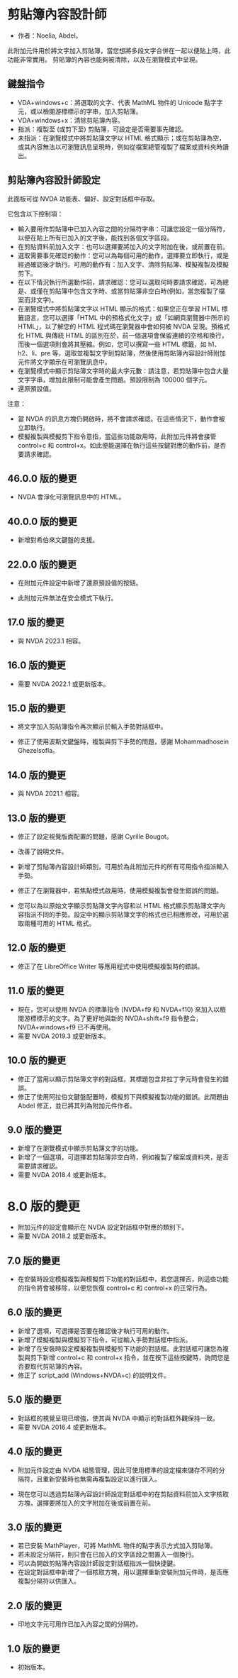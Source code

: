 # 剪貼簿內容設計師 #


*	作者：Noelia, Abdel。

此附加元件用於將文字加入剪貼簿，當您想將多段文字合併在一起以便貼上時，此功能非常實用。
剪貼簿的內容也能夠被清除，以及在瀏覽模式中呈現。


## 鍵盤指令 ##

* VDA+windows+c：將選取的文字、代表 MathML 物件的 Unicode 點字字元，或以檢閱游標標示的字串，加入剪貼簿。
* VDA+windows+x：清除剪貼簿內容。
* 指派：複製至 (或剪下至) 剪貼簿，可設定是否需要事先確認。
* 未指派：在瀏覽模式中將剪貼簿文字以 HTML 格式顯示；或在剪貼簿為空，或其內容無法以可瀏覽訊息呈現時，例如從檔案總管複製了檔案或資料夾時讀出。

## 剪貼簿內容設計師設定 ##

此面板可從 NVDA 功能表、偏好、設定對話框中存取。

它包含以下控制項：

* 輸入要用作剪貼簿中已加入內容之間的分隔符字串：可讓您設定一個分隔符，以便在貼上所有已加入的文字後，能找到各個文字區段。
* 在剪貼資料前加入文字：也可以選擇要將加入的文字附加在後，或前置在前。
* 選取需要事先確認的動作：您可以為每個可用的動作，選擇要立即執行，或是經過確認後才執行。可用的動作有：加入文字、清除剪貼簿、模擬複製及模擬剪下。
* 在以下情況執行所選動作前，請求確認：您可以選取何時要請求確認，可為總是、或僅在剪貼簿中包含文字時、或當剪貼簿非空白時(例如，當您複製了檔案而非文字)。
* 在瀏覽模式中將剪貼簿文字以 HTML 顯示的格式：如果您正在學習 HTML 標籤語言，您可以選擇「HTML 中的預格式化文字」或「如網頁瀏覽器中所示的 HTML」，以了解您的 HTML 程式碼在瀏覽器中會如何被 NVDA 呈現。預格式化 HTML 與傳統 HTML 的區別在於，前一個選項會保留連續的空格和換行，而後一個選項則會將其壓縮。例如，您可以撰寫一些 HTML 標籤，如 h1、h2、li、pre 等，選取並複製文字到剪貼簿，然後使用剪貼簿內容設計師附加元件將文字顯示在可瀏覽訊息中。
* 在瀏覽模式中顯示剪貼簿文字時的最大字元數：請注意，若剪貼簿中包含大量文字字串，增加此限制可能會產生問題。預設限制為 100000 個字元。
* 還原預設值。

注意：

*	當 NVDA 的訊息方塊仍開啟時，將不會請求確認。在這些情況下，動作會被立即執行。
* 模擬複製與模擬剪下指令意指，當這些功能啟用時，此附加元件將會接管 control+c 和 control+x。如此便能選擇在執行這些按鍵對應的動作前，是否要請求確認。


## 46.0.0 版的變更

* NVDA 會淨化可瀏覽訊息中的 HTML。


## 40.0.0 版的變更

* 新增對希伯來文鍵盤的支援。


## 22.0.0 版的變更

* 在附加元件設定中新增了還原預設值的按鈕。

* 此附加元件無法在安全模式下執行。

## 17.0 版的變更


* 與 NVDA 2023.1 相容。


## 16.0 版的變更

* 需要 NVDA 2022.1 或更新版本。


## 15.0 版的變更

* 將文字加入剪貼簿指令再次顯示於輸入手勢對話框中。

* 修正了使用波斯文鍵盤時，複製與剪下手勢的問題，感謝 Mohammadhosein Ghezelsofla。

## 14.0 版的變更

* 與 NVDA 2021.1 相容。

## 13.0 版的變更


* 修正了設定視覺版面配置的問題，感謝 Cyrille Bougot。
* 改善了說明文件。

* 新增了剪貼簿內容設計師類別，可用於為此附加元件的所有可用指令指派輸入手勢。
* 修正了在瀏覽器中，若焦點模式啟用時，使用模擬複製會發生錯誤的問題。
* 您可以為以原始文字顯示剪貼簿文字內容和以 HTML 格式顯示剪貼簿文字內容指派不同的手勢。設定中的顯示剪貼簿文字的格式也已相應修改，可用於選取兩種可用的 HTML 格式。


## 12.0 版的變更

* 修正了在 LibreOffice Writer 等應用程式中使用模擬複製時的錯誤。

## 11.0 版的變更

* 現在，您可以使用 NVDA 的標準指令 (NVDA+f9 和 NVDA+f10) 來加入以檢閱游標標示的文字。為了更好地與新的 NVDA+shift+f9 指令整合，NVDA+windows+f9 已不再使用。
* 需要 NVDA 2019.3 或更新版本。

## 10.0 版的變更

* 修正了當用以顯示剪貼簿文字的對話框，其標題包含非拉丁字元時會發生的錯誤。
* 修正了使用阿拉伯文鍵盤配置時，模擬剪下與模擬複製功能的錯誤。此問題由 Abdel 修正，並已將其列為附加元件作者。

## 9.0 版的變更

* 新增了在瀏覽模式中顯示剪貼簿文字的功能。
* 新增了一個選項，可選擇若剪貼簿非空白時，例如複製了檔案或資料夾，是否需要請求確認。
* 需要 NVDA 2018.4 或更新版本。

# 8.0 版的變更 ##

* 附加元件的設定會顯示在 NVDA 設定對話框中對應的類別下。
* 需要 NVDA 2018.2 或更新版本。

## 7.0 版的變更

* 在安裝時設定模擬複製與模擬剪下功能的對話框中，若您選擇否，則這些功能的指令將會被移除，以便您恢復 control+c 和 control+x 的正常行為。

## 6.0 版的變更


* 新增了選項，可選擇是否要在確認後才執行可用的動作。
*	新增了模擬複製與模擬剪下指令，可從輸入手勢對話框中指派。
* 新增了在安裝時設定模擬複製與模擬剪下功能的對話框。此對話框可讓您為複製與剪下新增 control+c 和 control+x 指令，並在按下這些按鍵時，詢問您是否要取代剪貼簿的內容。
*	修正了 script_add (Windows+NVDA+c) 的說明文件。


## 5.0 版的變更 ##

*	對話框的視覺呈現已增強，使其與 NVDA 中顯示的對話框外觀保持一致。
*	需要 NVDA 2016.4 或更新版本。


## 4.0 版的變更 ##

*	附加元件設定由 NVDA 組態管理，因此可使用標準的設定檔來儲存不同的分隔符，且重新安裝時也無需再複製設定以進行匯入。

*	現在您可以透過剪貼簿內容設計師設定對話框中的在剪貼資料前加入文字核取方塊，選擇要將加入的文字附加在後或前置在前。

## 3.0 版的變更 ##

*	若已安裝 MathPlayer，可將 MathML 物件的點字表示方式加入剪貼簿。
*	若未設定分隔符，則只會在已加入的文字區段之間置入一個換行。
*	可以為開啟剪貼簿內容設計師設定對話框指派一個快捷鍵。
*	在設定對話框中新增了一個核取方塊，用以選擇重新安裝附加元件時，是否應複製分隔符以供匯入。

## 2.0 版的變更 ##

*	印地文字元可用作已加入內容之間的分隔符。

## 1.0 版的變更 ##

*	初始版本。
